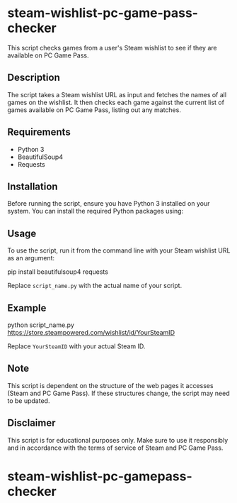 # steam-wishlist-pc-game-pass-checker

This script checks games from a user's Steam wishlist to see if they are available on PC Game Pass.

## Description

The script takes a Steam wishlist URL as input and fetches the names of all games on the wishlist. It then checks each game against the current list of games available on PC Game Pass, listing out any matches.

## Requirements

- Python 3
- BeautifulSoup4
- Requests

## Installation

Before running the script, ensure you have Python 3 installed on your system. You can install the required Python packages using:

## Usage

To use the script, run it from the command line with your Steam wishlist URL as an argument:

pip install beautifulsoup4 requests

Replace `script_name.py` with the actual name of your script.

## Example
python script_name.py https://store.steampowered.com/wishlist/id/YourSteamID

Replace `YourSteamID` with your actual Steam ID.

## Note

This script is dependent on the structure of the web pages it accesses (Steam and PC Game Pass). If these structures change, the script may need to be updated.

## Disclaimer

This script is for educational purposes only. Make sure to use it responsibly and in accordance with the terms of service of Steam and PC Game Pass.

# steam-wishlist-pc-gamepass-checker
